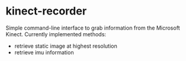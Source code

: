 # kinect-recorder

Simple command-line interface to grab information from the Microsoft Kinect.
Currently implemented methods:
* retrieve static image at highest resolution
* retrieve imu information

